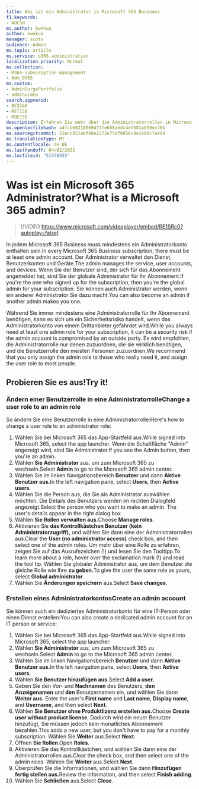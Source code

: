 ```yaml
---
title: Was ist ein Administrator in Microsoft 365 Business
f1.keywords:
- NOCSH
ms.author: kwekua
author: kwekua
manager: scotv
audience: Admin
ms.topic: article
ms.service: o365-administration
localization_priority: Normal
ms.collection:
- M365-subscription-management
- Adm_O365
ms.custom:
- AdminSurgePortfolio
- adminvideo
search.appverid:
- BCS160
- MET150
- MOE150
description: Erfahren Sie mehr über die Administratorrollen in Microsoft 365 Business.
ms.openlocfilehash: a4fcb60218069d73fe658a6dc4ef681a659ec70b
ms.sourcegitcommit: 53acc851abf68e2272e75df0856c0e16b0c7e48d
ms.translationtype: MT
ms.contentlocale: de-DE
ms.lasthandoff: 04/02/2021
ms.locfileid: "51578555"
---
```

# <a name="what-is-a-microsoft-365-admin"></a><span data-ttu-id="78b92-103">Was ist ein Microsoft 365 Administrator?</span><span class="sxs-lookup"><span data-stu-id="78b92-103">What is a Microsoft 365 admin?</span></span>

> [!VIDEO https://www.microsoft.com/videoplayer/embed/RE1SRc0?autoplay=false]

<span data-ttu-id="78b92-104">In jedem Microsoft 365 Business muss mindestens ein Administratorkonto enthalten sein.</span><span class="sxs-lookup"><span data-stu-id="78b92-104">In every Microsoft 365 Business subscription, there must be at least one admin account.</span></span> <span data-ttu-id="78b92-105">Der Administrator verwaltet den Dienst, Benutzerkonten und Geräte.</span><span class="sxs-lookup"><span data-stu-id="78b92-105">The admin manages the service, user accounts, and devices.</span></span> <span data-ttu-id="78b92-106">Wenn Sie der Benutzer sind, der sich für das Abonnement angemeldet hat, sind Sie der globale Administrator für Ihr Abonnement.</span><span class="sxs-lookup"><span data-stu-id="78b92-106">If you're the one who signed up for the subscription, then you're the global admin for your subscription.</span></span> <span data-ttu-id="78b92-107">Sie können auch Administrator werden, wenn ein anderer Administrator Sie dazu macht.</span><span class="sxs-lookup"><span data-stu-id="78b92-107">You can also become an admin if another admin makes you one.</span></span>

<span data-ttu-id="78b92-108">Während Sie immer mindestens eine Administratorrolle für Ihr Abonnement benötigen, kann es sich um ein Sicherheitsrisiko handelt, wenn das Administratorkonto von einem Drittanbieter gefährdet wird.</span><span class="sxs-lookup"><span data-stu-id="78b92-108">While you always need at least one admin role for your subscription, it can be a security risk if the admin account is compromised by an outside party.</span></span> <span data-ttu-id="78b92-109">Es wird empfohlen, die Administratorrolle nur denen zuzuordnen, die sie wirklich benötigen, und die Benutzerrolle den meisten Personen zuzuordnen.</span><span class="sxs-lookup"><span data-stu-id="78b92-109">We recommend that you only assign the admin role to those who really need it, and assign the user role to most people.</span></span>

## <a name="try-it"></a><span data-ttu-id="78b92-110">Probieren Sie es aus!</span><span class="sxs-lookup"><span data-stu-id="78b92-110">Try it!</span></span>

### <a name="change-a-user-role-to-an-admin-role"></a><span data-ttu-id="78b92-111">Ändern einer Benutzerrolle in eine Administratorrolle</span><span class="sxs-lookup"><span data-stu-id="78b92-111">Change a user role to an admin role</span></span>

<span data-ttu-id="78b92-112">So ändern Sie eine Benutzerrolle in eine Administratorrolle:</span><span class="sxs-lookup"><span data-stu-id="78b92-112">Here's how to change a user role to an administrator role:</span></span>

1. <span data-ttu-id="78b92-113">Wählen Sie bei Microsoft 365 das App-Startfeld aus.</span><span class="sxs-lookup"><span data-stu-id="78b92-113">While signed into Microsoft 365, select the app launcher.</span></span> <span data-ttu-id="78b92-114">Wenn die Schaltfläche "Admin" angezeigt wird, sind Sie Administrator.</span><span class="sxs-lookup"><span data-stu-id="78b92-114">If you see the Admin button, then you're an admin.</span></span>
1. <span data-ttu-id="78b92-115">Wählen **Sie Administrator** aus, um zum Microsoft 365 zu wechseln.</span><span class="sxs-lookup"><span data-stu-id="78b92-115">Select **Admin** to go to the Microsoft 365 admin center.</span></span>
1. <span data-ttu-id="78b92-116">Wählen Sie im linken Navigationsbereich **Benutzer** und dann **Aktive Benutzer aus.**</span><span class="sxs-lookup"><span data-stu-id="78b92-116">In the left navigation pane, select **Users**, then **Active users**.</span></span>
1. <span data-ttu-id="78b92-117">Wählen Sie die Person aus, die Sie als Administrator auswählen möchten. Die Details des Benutzers werden im rechten Dialogfeld angezeigt.</span><span class="sxs-lookup"><span data-stu-id="78b92-117">Select the person who you want to make an admin. The user's details appear in the right dialog box.</span></span>
1. <span data-ttu-id="78b92-118">Wählen **Sie Rollen verwalten aus.**</span><span class="sxs-lookup"><span data-stu-id="78b92-118">Choose **Manage roles**.</span></span>
1. <span data-ttu-id="78b92-119">Aktivieren Sie **das Kontrollkästchen Benutzer (kein Administratorzugriff),** und wählen Sie dann eine der Administratorrollen aus.</span><span class="sxs-lookup"><span data-stu-id="78b92-119">Clear the **User (no administrator access)** check box, and then select one of the admin roles.</span></span> <span data-ttu-id="78b92-120">Um mehr über eine Rolle zu erfahren, zeigen Sie auf das Ausrufezeichen (!) und lesen Sie den Tooltipp.</span><span class="sxs-lookup"><span data-stu-id="78b92-120">To learn more about a role, hover over the exclamation mark (!) and read the tool tip.</span></span> <span data-ttu-id="78b92-121">Wählen Sie globaler Administrator aus, um dem Benutzer die gleiche Rolle wie Ihre **zu geben.**</span><span class="sxs-lookup"><span data-stu-id="78b92-121">To give the user the same role as  yours, select **Global administrator**.</span></span>
1. <span data-ttu-id="78b92-122">Wählen Sie **Änderungen speichern** aus.</span><span class="sxs-lookup"><span data-stu-id="78b92-122">Select **Save changes**.</span></span>

### <a name="create-an-admin-account"></a><span data-ttu-id="78b92-123">Erstellen eines Administratorkontos</span><span class="sxs-lookup"><span data-stu-id="78b92-123">Create an admin account</span></span> 

<span data-ttu-id="78b92-124">Sie können auch ein dediziertes Administratorkonto für eine IT-Person oder einen Dienst erstellen:</span><span class="sxs-lookup"><span data-stu-id="78b92-124">You can also create a dedicated admin account for an IT person or service:</span></span>

1. <span data-ttu-id="78b92-125">Wählen Sie bei Microsoft 365 das App-Startfeld aus.</span><span class="sxs-lookup"><span data-stu-id="78b92-125">While signed into Microsoft 365, select the app launcher.</span></span>
1. <span data-ttu-id="78b92-126">Wählen **Sie Administrator** aus, um zum Microsoft 365 zu wechseln.</span><span class="sxs-lookup"><span data-stu-id="78b92-126">Select **Admin** to go to the Microsoft 365 admin center.</span></span>
1. <span data-ttu-id="78b92-127">Wählen Sie im linken Navigationsbereich **Benutzer** und dann **Aktive Benutzer aus.**</span><span class="sxs-lookup"><span data-stu-id="78b92-127">In the left navigation pane, select **Users**, then **Active users**.</span></span>
1. <span data-ttu-id="78b92-128">Wählen **Sie Benutzer hinzufügen aus.**</span><span class="sxs-lookup"><span data-stu-id="78b92-128">Select **Add a user**.</span></span>
1. <span data-ttu-id="78b92-129">Geben Sie den Vor- und **Nachnamen** des Benutzers, **den Anzeigenamen** und **den** Benutzernamen ein, und wählen Sie dann **Weiter aus.** </span><span class="sxs-lookup"><span data-stu-id="78b92-129">Enter the user's **First name** and **Last name**, **Display name**, and **Username**, and then select **Next**.</span></span>
1. <span data-ttu-id="78b92-130">Wählen **Sie Benutzer ohne Produktlizenz erstellen aus.**</span><span class="sxs-lookup"><span data-stu-id="78b92-130">Choose **Create user without product license**.</span></span> <span data-ttu-id="78b92-131">Dadurch wird ein neuer Benutzer hinzufügt, Sie müssen jedoch kein monatliches Abonnement bezahlen.</span><span class="sxs-lookup"><span data-stu-id="78b92-131">This adds a new user, but you don't have to pay for a monthly subscription.</span></span> <span data-ttu-id="78b92-132">Wählen Sie **Weiter** aus.</span><span class="sxs-lookup"><span data-stu-id="78b92-132">Select **Next**.</span></span>
1. <span data-ttu-id="78b92-133">Öffnen **Sie Rollen**.</span><span class="sxs-lookup"><span data-stu-id="78b92-133">Open **Roles**.</span></span>
1. <span data-ttu-id="78b92-134">Aktivieren Sie das Kontrollkästchen, und wählen Sie dann eine der Administratorrollen aus.</span><span class="sxs-lookup"><span data-stu-id="78b92-134">Clear the  check box, and then select one of the admin roles.</span></span> <span data-ttu-id="78b92-135">Wählen Sie **Weiter** aus.</span><span class="sxs-lookup"><span data-stu-id="78b92-135">Select **Next**.</span></span>
1. <span data-ttu-id="78b92-136">Überprüfen Sie die Informationen, und wählen Sie dann **Hinzufügen fertig stellen aus.**</span><span class="sxs-lookup"><span data-stu-id="78b92-136">Review the information, and then select **Finish adding**.</span></span>
1. <span data-ttu-id="78b92-137">Wählen Sie **Schließen** aus.</span><span class="sxs-lookup"><span data-stu-id="78b92-137">Select **Close**.</span></span>
